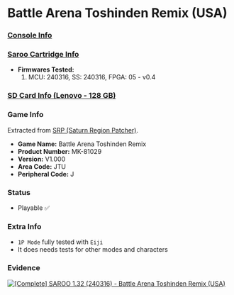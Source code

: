 # Battle Arena Toshinden Remix (USA)

### [Console Info](../../../../../Info/Consoles/VA13/README.md)

### [Saroo Cartridge Info](../../../../../Info/Cartridges/RetroGameParadiseStore/1.32F/README.md)

- <b>Firmwares Tested:</b>
  1. MCU: 240316, SS: 240316, FPGA: 05 - v0.4

### [SD Card Info (Lenovo - 128 GB)](../../../../../Info/SdCards/Lenovo/128GB/fat32/README.md)

### Game Info

Extracted from [SRP (Saturn Region Patcher)](https://segaxtreme.net/resources/saturn-region-patcher.81/download).

- <b>Game Name:</b> Battle Arena Toshinden Remix
- <b>Product Number:</b> MK-81029
- <b>Version:</b> V1.000
- <b>Area Code:</b> JTU
- <b>Peripheral Code:</b> J

### Status

- Playable :white_check_mark:

### Extra Info

- `1P Mode` fully tested with `Eiji`
- It does needs tests for other modes and characters

### Evidence

[![[Complete] SAROO 1.32 (240316) - Battle Arena Toshinden Remix (USA)](https://img.youtube.com/vi/y2Um85Wgkqk/0.jpg)](https://www.youtube.com/watch?v=y2Um85Wgkqk)
